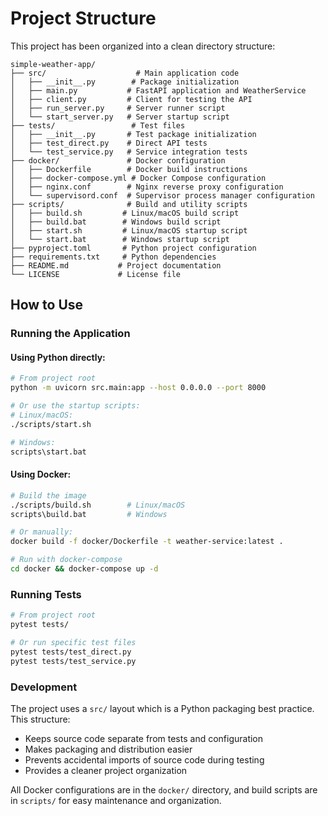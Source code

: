 # Project Structure

This project has been organized into a clean directory structure:

```
simple-weather-app/
├── src/                    # Main application code
│   ├── __init__.py        # Package initialization
│   ├── main.py           # FastAPI application and WeatherService
│   ├── client.py         # Client for testing the API
│   ├── run_server.py     # Server runner script
│   └── start_server.py   # Server startup script
├── tests/                 # Test files
│   ├── __init__.py       # Test package initialization
│   ├── test_direct.py    # Direct API tests
│   └── test_service.py   # Service integration tests
├── docker/               # Docker configuration
│   ├── Dockerfile        # Docker build instructions
│   ├── docker-compose.yml # Docker Compose configuration
│   ├── nginx.conf        # Nginx reverse proxy configuration
│   └── supervisord.conf  # Supervisor process manager configuration
├── scripts/              # Build and utility scripts
│   ├── build.sh         # Linux/macOS build script
│   ├── build.bat        # Windows build script
│   ├── start.sh         # Linux/macOS startup script
│   └── start.bat        # Windows startup script
├── pyproject.toml       # Python project configuration
├── requirements.txt     # Python dependencies
├── README.md           # Project documentation
└── LICENSE             # License file
```

## How to Use

### Running the Application

#### Using Python directly:
```bash
# From project root
python -m uvicorn src.main:app --host 0.0.0.0 --port 8000

# Or use the startup scripts:
# Linux/macOS:
./scripts/start.sh

# Windows:
scripts\start.bat
```

#### Using Docker:
```bash
# Build the image
./scripts/build.sh        # Linux/macOS
scripts\build.bat         # Windows

# Or manually:
docker build -f docker/Dockerfile -t weather-service:latest .

# Run with docker-compose
cd docker && docker-compose up -d
```

### Running Tests

```bash
# From project root
pytest tests/

# Or run specific test files
pytest tests/test_direct.py
pytest tests/test_service.py
```

### Development

The project uses a `src/` layout which is a Python packaging best practice. This structure:

- Keeps source code separate from tests and configuration
- Makes packaging and distribution easier
- Prevents accidental imports of source code during testing
- Provides a cleaner project organization

All Docker configurations are in the `docker/` directory, and build scripts are in `scripts/` for easy maintenance and organization.
